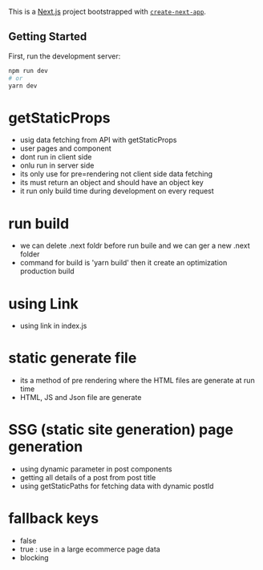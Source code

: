 This is a [Next.js](https://nextjs.org/) project bootstrapped with [`create-next-app`](https://github.com/vercel/next.js/tree/canary/packages/create-next-app).

## Getting Started

First, run the development server:

```bash
npm run dev
# or
yarn dev
```
# getStaticProps
- usig data fetching from API with getStaticProps
- user pages and component
- dont run in client side 
- onlu run in server side 
- its only use for pre=rendering not client side data fetching
- its must return an object and should have an object key 
- it run only build time during development on every request

# run build
- we can delete .next foldr before run buile and we can ger a new .next folder
- command for build is 'yarn build' then it create an optimization production build
# using Link 
- using link in index.js
# static generate file
- its a method of pre rendering where the HTML files are generate at run time
- HTML, JS and Json file are generate

# SSG (static site generation) page generation
- using dynamic parameter in post components
- getting all details of a post from post title
- using getStaticPaths for fetching data with dynamic postId
# fallback keys
- false
- true : use in a large ecommerce page data
- blocking




